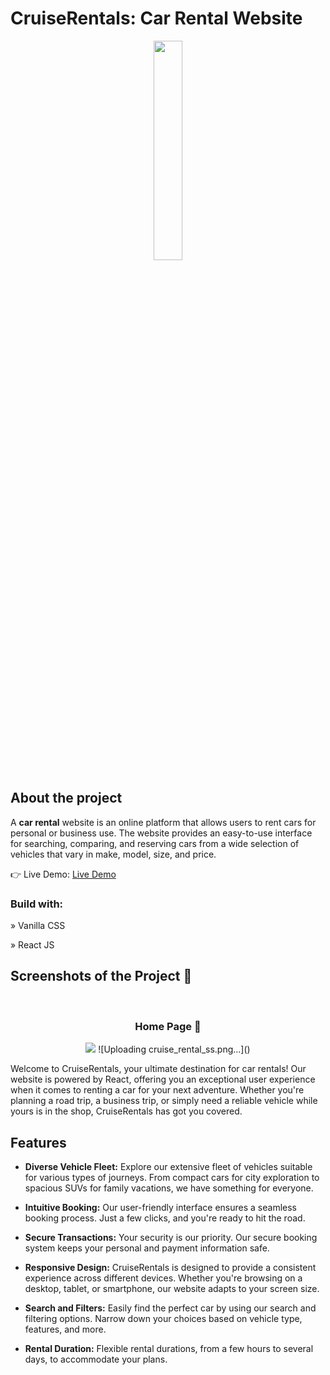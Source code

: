 # CruiseRentals: Car Rental Website
<div align='center'><img style="width:30%" src='https://github.com/Darshan2923/CruiseRentals/assets/135990671/29ad1c25-e655-4425-b2fd-2dfc707d4cc4.png'/></div>

<h2>About the project</h2>


  <p>A <b>car rental</b> website is an online platform that allows users to rent cars for personal or business use. The website provides an easy-to-use interface for searching, comparing, and reserving cars from a wide selection of vehicles that vary in make, model, size, and price.</p>

👉 Live Demo: <a href='https://cruise-rentals.vercel.app/'>Live Demo</a>

<h3>Build with:</h3>

» Vanilla CSS <br>


» React JS

<h2>Screenshots of the Project 📸</h2>
<br>
<h3 align='center'>Home Page 🏡</h3>

<div align='center'>
<img src='.png'/>
![Uploading cruise_rental_ss.png…]()

</div>


Welcome to CruiseRentals, your ultimate destination for car rentals! Our website is powered by React, offering you an exceptional user experience when it comes to renting a car for your next adventure. Whether you're planning a road trip, a business trip, or simply need a reliable vehicle while yours is in the shop, CruiseRentals has got you covered.

## Features

- **Diverse Vehicle Fleet:** Explore our extensive fleet of vehicles suitable for various types of journeys. From compact cars for city exploration to spacious SUVs for family vacations, we have something for everyone.

- **Intuitive Booking:** Our user-friendly interface ensures a seamless booking process. Just a few clicks, and you're ready to hit the road.

- **Secure Transactions:** Your security is our priority. Our secure booking system keeps your personal and payment information safe.

- **Responsive Design:** CruiseRentals is designed to provide a consistent experience across different devices. Whether you're browsing on a desktop, tablet, or smartphone, our website adapts to your screen size.

- **Search and Filters:** Easily find the perfect car by using our search and filtering options. Narrow down your choices based on vehicle type, features, and more.

- **Rental Duration:** Flexible rental durations, from a few hours to several days, to accommodate your plans.

